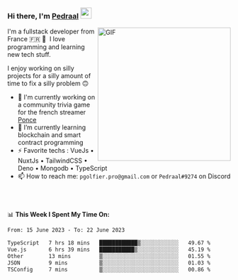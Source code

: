 ### Hi there, I'm <a href="https://pedraal.dev" target="_blank">Pedraal</a> <img src="https://media.giphy.com/media/hvRJCLFzcasrR4ia7z/giphy.gif" width="25px">
<img align="right" alt="GIF" src="https://pedraal.dev/avatar.png" width="300" height="300" />

I'm a fullstack developer from France 🇫🇷 🥖 &nbsp;I love programming and learning new
tech stuff.

I enjoy working on silly projects for a silly amount of time to fix a silly problem 🙃

- 🔭  I'm currently working on a community trivia game for the french streamer <a href="https://twitch.tv/ponce" target="_blank">Ponce</a>
- 🌱 I’m currently learning blockchain and smart contract programming
- ⚡ Favorite techs : VueJs &bull; NuxtJs &bull; TailwindCSS &bull; Deno &bull; Mongodb &bull; TypeScript
- 📫 How to reach me: `pgolfier.pro@gmail.com` or `Pedraal#9274` on Discord

<br>
<br>

📊 **This Week I Spent My Time On:**
<!--START_SECTION:waka-->

```txt
From: 15 June 2023 - To: 22 June 2023

TypeScript   7 hrs 18 mins   ████████████▒░░░░░░░░░░░░   49.67 %
Vue.js       6 hrs 39 mins   ███████████▒░░░░░░░░░░░░░   45.19 %
Other        13 mins         ▒░░░░░░░░░░░░░░░░░░░░░░░░   01.55 %
JSON         9 mins          ▒░░░░░░░░░░░░░░░░░░░░░░░░   01.03 %
TSConfig     7 mins          ▒░░░░░░░░░░░░░░░░░░░░░░░░   00.86 %
```

<!--END_SECTION:waka-->
